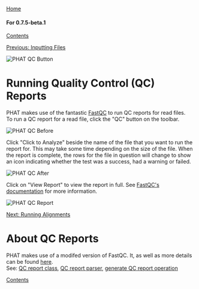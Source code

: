 [Home](https://chgibb.github.io/PHATDocs/)

#### For 0.7.5-beta.1
[Contents](https://chgibb.github.io/PHATDocs/docs/releases/0.7.5-beta.1/home)

[Previous: Inputting Files](https://chgibb.github.io/PHATDocs/docs/releases/0.7.5-beta.1/inputtingFiles)

![PHAT QC Button](https://chgibb.github.io//PHATDocs/docs/releases/0.7.5-beta.1/QCButton.png)

# Running Quality Control (QC) Reports
PHAT makes use of the fantastic [FastQC](https://www.bioinformatics.babraham.ac.uk/projects/fastqc/) to run QC reports for read files.  
To run a QC report for a read file, click the "QC" button on the toolbar.

![PHAT QC Before](https://chgibb.github.io//PHATDocs/docs/releases/0.7.5-beta.1/preQC.png)

Click "Click to Analyze" beside the name of the file that you want to run the report for. This may take some time depending on the size of the file. When the report is complete, the rows for the file in question will change to show an icon indicating whether the test was a success, had a warning or failed.

![PHAT QC After](https://chgibb.github.io//PHATDocs/docs/releases/0.7.5-beta.1/postQC.png)

Click on "View Report" to view the report in full. See [FastQC's documentation](https://www.bioinformatics.babraham.ac.uk/projects/fastqc/Help/) for more information.

![PHAT QC Report](https://chgibb.github.io//PHATDocs/docs/releases/0.7.5-beta.1/QCReport.png)

[Next: Running Alignments](https://chgibb.github.io/PHATDocs/docs/releases/0.7.5-beta.1/runningAlignments)

# About QC Reports
PHAT makes use of a modifed version of FastQC. It, as well as more details can be found [here](https://github.com/chgibb/FastQC0.11.5).  
See: [QC report class](https://github.com/chgibb/PHAT/blob/0.7.5-beta.1/src/req/QCData.ts), [QC report parser](https://github.com/chgibb/PHAT/blob/0.7.5-beta.1/QCReportSummary.ts), [generate QC report operation](https://github.com/chgibb/PHAT/blob/0.7.5-beta.1/src/req/operations/GenerateQCReport.ts)


[Contents](https://chgibb.github.io/PHATDocs/docs/releases/0.7.5-beta.1/home)
